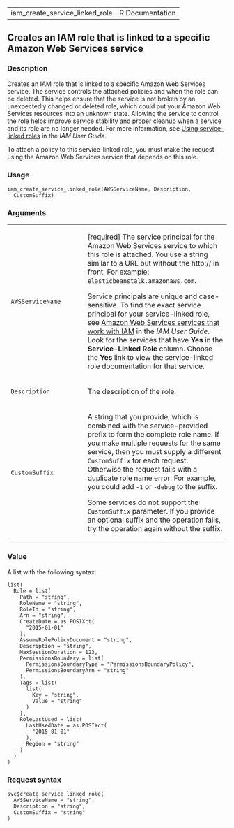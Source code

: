 <table style="width: 100%;">
<tbody>
<tr class="odd">
<td>iam_create_service_linked_role</td>
<td style="text-align: right;">R Documentation</td>
</tr>
</tbody>
</table>

## Creates an IAM role that is linked to a specific Amazon Web Services service

### Description

Creates an IAM role that is linked to a specific Amazon Web Services
service. The service controls the attached policies and when the role
can be deleted. This helps ensure that the service is not broken by an
unexpectedly changed or deleted role, which could put your Amazon Web
Services resources into an unknown state. Allowing the service to
control the role helps improve service stability and proper cleanup when
a service and its role are no longer needed. For more information, see
[Using service-linked
roles](https://docs.aws.amazon.com/IAM/latest/UserGuide/using-service-linked-roles.html)
in the *IAM User Guide*.

To attach a policy to this service-linked role, you must make the
request using the Amazon Web Services service that depends on this role.

### Usage

    iam_create_service_linked_role(AWSServiceName, Description,
      CustomSuffix)

### Arguments

<table>
<colgroup>
<col style="width: 35%" />
<col style="width: 65%" />
</colgroup>
<tbody>
<tr class="odd">
<td><code
id="iam_create_service_linked_role_:_AWSServiceName">AWSServiceName</code></td>
<td><p>[required] The service principal for the Amazon Web Services
service to which this role is attached. You use a string similar to a
URL but without the http:// in front. For example:
<code>elasticbeanstalk.amazonaws.com</code>.</p>
<p>Service principals are unique and case-sensitive. To find the exact
service principal for your service-linked role, see <a
href="https://docs.aws.amazon.com/IAM/latest/UserGuide/reference_aws-services-that-work-with-iam.html">Amazon
Web Services services that work with IAM</a> in the <em>IAM User
Guide</em>. Look for the services that have <strong>Yes</strong> in the
<strong>Service-Linked Role</strong> column. Choose the
<strong>Yes</strong> link to view the service-linked role documentation
for that service.</p></td>
</tr>
<tr class="even">
<td><code
id="iam_create_service_linked_role_:_Description">Description</code></td>
<td><p>The description of the role.</p></td>
</tr>
<tr class="odd">
<td><code
id="iam_create_service_linked_role_:_CustomSuffix">CustomSuffix</code></td>
<td><p>A string that you provide, which is combined with the
service-provided prefix to form the complete role name. If you make
multiple requests for the same service, then you must supply a different
<code>CustomSuffix</code> for each request. Otherwise the request fails
with a duplicate role name error. For example, you could add
<code>-1</code> or <code>-debug</code> to the suffix.</p>
<p>Some services do not support the <code>CustomSuffix</code> parameter.
If you provide an optional suffix and the operation fails, try the
operation again without the suffix.</p></td>
</tr>
</tbody>
</table>

### Value

A list with the following syntax:

    list(
      Role = list(
        Path = "string",
        RoleName = "string",
        RoleId = "string",
        Arn = "string",
        CreateDate = as.POSIXct(
          "2015-01-01"
        ),
        AssumeRolePolicyDocument = "string",
        Description = "string",
        MaxSessionDuration = 123,
        PermissionsBoundary = list(
          PermissionsBoundaryType = "PermissionsBoundaryPolicy",
          PermissionsBoundaryArn = "string"
        ),
        Tags = list(
          list(
            Key = "string",
            Value = "string"
          )
        ),
        RoleLastUsed = list(
          LastUsedDate = as.POSIXct(
            "2015-01-01"
          ),
          Region = "string"
        )
      )
    )

### Request syntax

    svc$create_service_linked_role(
      AWSServiceName = "string",
      Description = "string",
      CustomSuffix = "string"
    )
